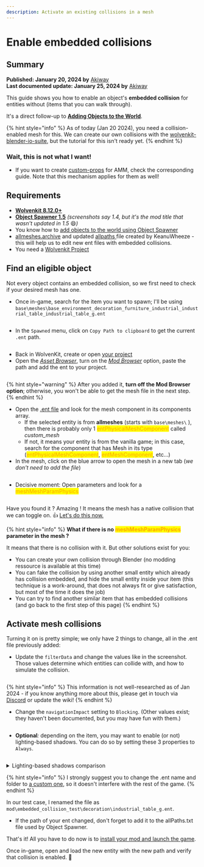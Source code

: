 ```yaml
---
description: Activate an existing collisions in a mesh
---
```


# Enable embedded collisions

## Summary

**Published: January 20, 2024 by** [Akiway](https://app.gitbook.com/u/2021vbDrMKZ0TbHeIx2wzPyAYtl2 "mention")\
**Last documented update: January 25, 2024 by** [Akiway](https://app.gitbook.com/u/2021vbDrMKZ0TbHeIx2wzPyAYtl2 "mention")

This guide shows you how to enable an object's **embedded collision** for entities without (items that you can walk through).&#x20;

It's a direct follow-up to [**Adding Objects to the World**](adding-objects-to-the-world.md).

{% hint style="info" %}
As of today (Jan 20 2024), you need a collision-enabled mesh for this. We can create our own collisions with the [wolvenkit-blender-io-suite](../../for-mod-creators-theory/modding-tools/wolvenkit-blender-io-suite/ "mention"), but the tutorial for this isn't ready yet.
{% endhint %}

### Wait, this is not what I want!

* If you want to create [custom-props](../../for-mod-creators-theory/core-mods-explained/amm/custom-props/ "mention") for AMM, check the corresponding guide. Note that this mechanism applies for them as well!

## Requirements

* [**Wolvenkit 8.12.0+**](https://github.com/WolvenKit/WolvenKit)
* [**Object Spawner 1.5**](https://www.nexusmods.com/cyberpunk2077/mods/2833) _(screenshots say 1.4, but it's the mod title that wasn't updated in 1.5_ :smile:_)_
* You know how to [add objects to the world using Object Spawner](adding-objects-to-the-world.md)
* [allmeshes.archive](https://mega.nz/file/eRREwQbY#L7AWM1eYijyvE7GLo6IK4MQE2ohJci9r9xcq5gk8BXQ) and updated [allpaths ](https://mega.nz/file/WEQxySrS#0QM1rbl1QaUuRdU3RcNEVvYk-rfk\_mVVDyg75y8XG40)file created by KeanuWheeze - this will help us to edit new ent files with embedded collisions.
* You need a [Wolvenkit Project](https://app.gitbook.com/s/-MP\_ozZVx2gRZUPXkd4r/wolvenkit-app/usage/wolvenkit-projects)

## Find an eligible object

Not every object contains an embedded collision, so we first need to check if your desired mesh has one.&#x20;

* Once in-game, search for the item you want to spawn; I'll be using `base\meshes\base_environment_decoration_furniture_industrial_industrial_table_industrial_table_g.ent`

<figure><img src="../../.gitbook/assets/world_editing__embedded_collision__select.png" alt=""><figcaption></figcaption></figure>

* In the `Spawned` menu, click on `Copy Path to clipboard` to get the current `.ent` path.

<figure><img src="../../.gitbook/assets/world_editing__embedded_collision__copy_path.png" alt=""><figcaption></figcaption></figure>

* Back in WolvenKit, create or open [your project](https://app.gitbook.com/s/-MP\_ozZVx2gRZUPXkd4r/wolvenkit-app/usage/wolvenkit-projects)
* Open the [_Asset Browser_](https://app.gitbook.com/s/-MP\_ozZVx2gRZUPXkd4r/wolvenkit-app/editor/asset-browser), turn on the [_Mod Browser_](https://app.gitbook.com/s/-MP\_ozZVx2gRZUPXkd4r/wolvenkit-app/editor/asset-browser#mod-browser) option, paste the path and add the ent to your project.

<figure><img src="../../.gitbook/assets/world_editing__embedded_collision__mod_browser.png" alt=""><figcaption></figcaption></figure>

{% hint style="warning" %}
After you added it, **turn off the Mod Browser option**; otherwise, you won't be able to get the mesh file in the next step.
{% endhint %}

* Open the [.ent file](../../for-mod-creators-theory/files-and-what-they-do/entity-.ent-files/#mesh-component-entity-simple-entity) and look for the mesh component in its components array.
  * If the selected entity is from **allmeshes** (starts with `base\meshes\` ), then there is probably only 1 <mark style="color:orange;">entPhysicalMeshComponent</mark> called _custom\_mesh_
  * If not, it means your entity is from the vanilla game; in this case, search for the component that has Mesh in its type (<mark style="color:orange;">entPhysicalMeshComponent</mark>, <mark style="color:orange;">entMeshComponent</mark>, etc...)
* In the mesh, click on the blue arrow to open the mesh in a new tab (_we don't need to add the file_)

<figure><img src="../../.gitbook/assets/world_editing__embedded_collision__open_mesh.png" alt=""><figcaption></figcaption></figure>

* Decisive moment: Open parameters and look for a <mark style="color:orange;">meshMeshParamPhysics</mark>

<figure><img src="../../.gitbook/assets/world_editing__embedded_collision__mesh_physics.png" alt=""><figcaption></figcaption></figure>

Have you found it ? Amazing ! It means the mesh has a native collision that we can toggle on. :thumbsup: [Let's do this now.](enable-embedded-collisions.md#activate-the-mesh-collision)

{% hint style="info" %}
**What if there is no **<mark style="color:orange;">**meshMeshParamPhysics**</mark>** parameter in the mesh ?**

It means that there is no collision with it. But other solutions exist for you:

* You can create your own collision through Blender (no modding ressource is available at this time)
* You can fake the collision by using another small entity which already has collision embedded, and hide the small entity inside your item (this technique is a work-around, that does not always fit or give satisfaction, but most of the time it does the job)
* You can try to find another similar item that has embedded collisions (and go back to the first step of this page)
{% endhint %}

## Activate mesh collisions

Turning it on is pretty simple; we only have 2 things to change, all in the .ent file previously added:

* Update the `filterData` and change the values like in the screenshot. Those values determine which entities can collide with, and how to simulate the collision.&#x20;

<figure><img src="../../.gitbook/assets/world_editing__embedded_collision__filter_data.png" alt=""><figcaption></figcaption></figure>

{% hint style="info" %}
This information is not well-researched as of Jan 2024 - if you know anything more about this, please get in touch via [Discord](http://discord.gg/redmodding) or update the wiki!
{% endhint %}

* Change the `navigationImpact` setting to `Blocking`. (Other values exist; they haven't been documented, but you may have fun with them.)

<figure><img src="../../.gitbook/assets/world_editing__embedded_collision__navigation_impact.png" alt=""><figcaption></figcaption></figure>

* **Optional**_:_ depending on the item, you may want to enable (or not) lighting-based shadows. You can do so by setting these 3 properties to `Always`.&#x20;

<figure><img src="../../.gitbook/assets/world_editing__embedded_collision__shadows.png" alt=""><figcaption></figcaption></figure>

<details>

<summary>Lighting-based shadows comparison</summary>

Here is the difference between the values `Always` and `Never`

<img src="../../.gitbook/assets/world_editing__embedded_collision__shadows_comparison.png" alt="" data-size="original">

**Note:** As you can see, `Never` values will prevent the mesh from casting shadows in the surrounding environment, but your mesh will still handle local shadows cast on itself.

</details>

{% hint style="info" %}
I strongly suggest you to change the .ent name and folder to [a custom one](../items-equipment/moving-and-renaming-in-existing-projects.md), so it doesn't interfere with the rest of the game.
{% endhint %}

In our test case, I renamed the file as `mod\embedded_collision_test\decoration\industrial_table_g.ent`.

* If the path of your ent changed, don't forget to add it to the allPaths.txt file used by Object Spawner.

That's it! All you have to do now is to [install your mod and launch the game](https://app.gitbook.com/s/-MP\_ozZVx2gRZUPXkd4r/wolvenkit-app/menu/toolbar#install-and-launch).&#x20;

Once in-game, open and load the new entity with the new path and verify that collision is enabled. :tada:

<figure><img src="../../.gitbook/assets/world_editing__embedded_collision__result.png" alt=""><figcaption></figcaption></figure>

